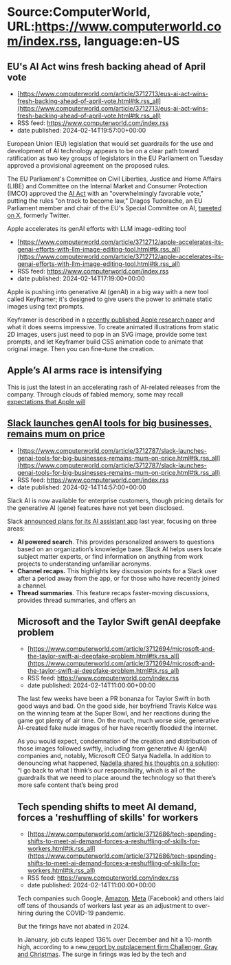 # Source:ComputerWorld, URL:https://www.computerworld.com/index.rss, language:en-US

## EU's AI Act wins fresh backing ahead of April vote
 - [https://www.computerworld.com/article/3712713/eus-ai-act-wins-fresh-backing-ahead-of-april-vote.html#tk.rss_all](https://www.computerworld.com/article/3712713/eus-ai-act-wins-fresh-backing-ahead-of-april-vote.html#tk.rss_all)
 - RSS feed: https://www.computerworld.com/index.rss
 - date published: 2024-02-14T19:57:00+00:00

<article>
	<section class="page">
<p>European Union (EU) legislation that would set guardrails for the use and development of AI technology appears to be on a clear path toward ratification as two key groups of legislators in the EU Parliament on Tuesday approved a provisional agreement on the proposed rules.</p><p>The EU Parliament's Committee on Civil Liberties, Justice and Home Affairs (LIBE) and Committee on the Internal Market and Consumer Protection (IMCO) approved the <a href="https://www.europarl.europa.eu/topics/en/article/20230601STO93804/eu-ai-act-first-regulation-on-artificial-intelligence" rel="noopener nofollow" target="_blank">AI Act</a> with an "overwhelmingly favorable vote," putting the rules "on track to become law," Dragoș Tudorache, an EU Parliament member and chair of the EU's Special Committee on AI, <a href="https://twitter.com/IoanDragosT/status/1757772557170753902" rel="noopener nofollow" target="_blank">tweeted on X</a>, formerly Twitter.</p><p clas

## Apple accelerates its genAI efforts with LLM image-editing tool
 - [https://www.computerworld.com/article/3712712/apple-accelerates-its-genai-efforts-with-llm-image-editing-tool.html#tk.rss_all](https://www.computerworld.com/article/3712712/apple-accelerates-its-genai-efforts-with-llm-image-editing-tool.html#tk.rss_all)
 - RSS feed: https://www.computerworld.com/index.rss
 - date published: 2024-02-14T17:19:00+00:00

<article>
	<section class="page">
<p>Apple is pushing into generative AI (genAI) in a big way with a new tool called Keyframer; it's designed to give users the power to animate static images using text prompts.</p><p>Keyframer is described in a <a href="https://arxiv.org/pdf/2402.06071.pdf" rel="noopener nofollow" target="_blank">recently published Apple research paper</a> and what it does seems impressive. To create animated illustrations from static 2D images, users just need to pop in an SVG image, provide some text prompts, and let Keyframer build CSS animation code to animate that original image. Then you can fine-tune the creation.</p><h2><strong>Apple’s AI arms race is intensifying</strong></h2>
<p>This is just the latest in an accelerating rash of AI-related releases from the company. Through clouds of fabled memory, some may recall <a href="https://www.computerworld.com/article/3711842/this-year-we-get-ready-for-the-apple-of-your-ai.html">expectations that Apple will

## Slack launches genAI tools for big businesses, remains mum on price
 - [https://www.computerworld.com/article/3712787/slack-launches-genai-tools-for-big-businesses-remains-mum-on-price.html#tk.rss_all](https://www.computerworld.com/article/3712787/slack-launches-genai-tools-for-big-businesses-remains-mum-on-price.html#tk.rss_all)
 - RSS feed: https://www.computerworld.com/index.rss
 - date published: 2024-02-14T14:57:00+00:00

<article>
	<section class="page">
<p>Slack AI is now available for enterprise customers, though pricing details for the generative AI (gene) features have not yet been disclosed.</p><p>Slack <a href="https://www.computerworld.com/article/3706290/heres-how-slack-envisions-adding-gen-ai-to-its-software.html">announced plans for its AI assistant app</a> last year, focusing on three areas:</p><ul>
<li><strong>AI powered search</strong>. This provides personalized answers to questions based on an organization’s knowledge base. Slack AI helps users locate subject matter experts, or find information on anything from work projects to understanding unfamiliar acronyms.</li>
<li><strong>Channel recaps.</strong> This highlights key discussion points for a Slack user after a period away from the app, or for those who have recently joined a channel.</li>
<li><strong>Thread summaries</strong><em>. </em>This feature recaps faster-moving discussions, provides thread summaries, and offers an 

## Microsoft and the Taylor Swift genAI deepfake problem
 - [https://www.computerworld.com/article/3712694/microsoft-and-the-taylor-swift-ai-deepfake-problem.html#tk.rss_all](https://www.computerworld.com/article/3712694/microsoft-and-the-taylor-swift-ai-deepfake-problem.html#tk.rss_all)
 - RSS feed: https://www.computerworld.com/index.rss
 - date published: 2024-02-14T11:00:00+00:00

<article>
	<section class="page">
<p>The last few weeks have been a PR bonanza for Taylor Swift in both good ways and bad. On the good side, her boyfriend Travis Kelce was on the winning team at the Super Bowl, and her reactions during the game got plenty of air time. On the much, much worse side, generative AI-created fake nude images of her have recently flooded the internet.</p><p>As you would expect, condemnation of the creation and distribution of those images followed swiftly, including from generative AI (genAI) companies and, notably, Microsoft CEO Satya Nadella. In addition to denouncing what happened, <a href="https://www.theverge.com/2024/1/26/24052196/satya-nadella-microsoft-ai-taylor-swift-fakes-response" rel="noopener nofollow" target="_blank">Nadella shared his thoughts on a solution</a>: “I go back to what I think’s our responsibility, which is all of the guardrails that we need to place around the technology so that there’s more safe content that’s being prod

## Tech spending shifts to meet AI demand, forces a 'reshuffling of skills' for workers
 - [https://www.computerworld.com/article/3712686/tech-spending-shifts-to-meet-ai-demand-forces-a-reshuffling-of-skills-for-workers.html#tk.rss_all](https://www.computerworld.com/article/3712686/tech-spending-shifts-to-meet-ai-demand-forces-a-reshuffling-of-skills-for-workers.html#tk.rss_all)
 - RSS feed: https://www.computerworld.com/index.rss
 - date published: 2024-02-14T11:00:00+00:00

<article>
	<section class="page">
<p>Tech companies such Google, <a href="https://www.usatoday.com/story/money/2022/11/14/amazon-lay-off-10000-employees-report/10697110002/" rel="nofollow">Amazon</a>, <a href="https://www.usatoday.com/story/tech/2022/11/07/facebook-meta-layoff-thousands-employees-reports/8292640001/" rel="nofollow">Meta</a> (Facebook) and others laid off tens of thousands of workers last year as an adjustment to over-hiring during the COVID-19 pandemic.</p><p>But the firings have not abated in 2024.</p><p>In January, job cuts leaped 136% over December and hit a 10-month high, according to a new<a href="http://www.computerworld.com/cms/article/Challenger,%20Gray%20&amp;%20Christmas%20said%20Thursday,%20as%20more%20than%2082,000%20people,%20largely%20in%20the%20technology%20and%20financial%20services%20sectors,%20were%20let%20go%20from%20their%20jobs."> report by outplacement firm Challenger, Gray and Christmas</a>. The surge in firings was led by the tech and 

